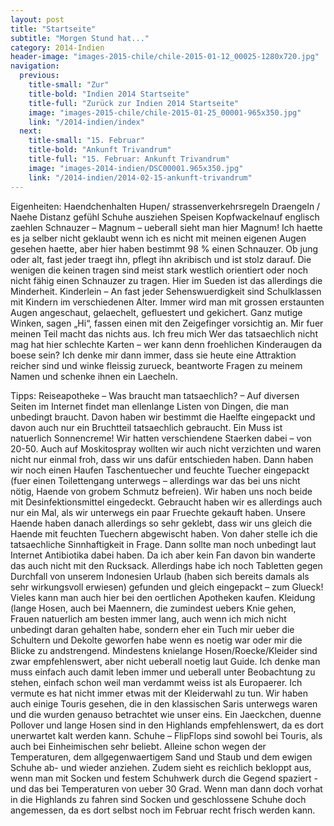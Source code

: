```yaml
---
layout: post
title: "Startseite"
subtitle: "Morgen Stund hat..."
category: 2014-Indien
header-image: "images-2015-chile/chile-2015-01-12_00025-1280x720.jpg"
navigation:
  previous:
    title-small: "Zur"
    title-bold: "Indien 2014 Startseite"
    title-full: "Zurück zur Indien 2014 Startseite"
    image: "images-2015-chile/chile-2015-01-25_00001-965x350.jpg"
    link: "/2014-indien/index"
  next:
    title-small: "15. Februar"
    title-bold: "Ankunft Trivandrum"
    title-full: "15. Februar: Ankunft Trivandrum"
    image: "images-2014-indien/DSC00001.965x350.jpg"
    link: "/2014-indien/2014-02-15-ankunft-trivandrum"
---
```




Eigenheiten:
Haendchenhalten
Hupen/ strassenverkehrsregeln
Draengeln / Naehe Distanz gefühl
Schuhe ausziehen
Speisen
Kopfwackelnauf
englisch zaehlen
Schnauzer – Magnum – ueberall sieht man hier Magnum! Ich haette es ja selber nicht geklaubt wenn ich es nicht mit meinen eigenen Augen gesehen haette, aber hier haben bestimmt 98 % einen Schnauzer. Ob jung oder alt, fast jeder traegt ihn, pflegt ihn akribisch und ist stolz darauf. Die wenigen die keinen tragen sind meist stark westlich orientiert oder noch nicht fähig einen Schnauzer zu tragen. Hier im Sueden ist das allerdings die Minderheit.
Kinderlein – An fast jeder  Sehenswuerdigkeit sind Schulklassen mit Kindern im verschiedenen Alter. Immer wird man mit grossen erstaunten Augen angeschaut, gelaechelt, gefluestert und gekichert. Ganz mutige Winken, sagen „Hi“, fassen einen mit den Zeigefinger vorsichtig an. Mir fuer meinen Teil macht das nichts aus. Ich freu mich  Wer das tatsaechlich nicht mag hat hier schlechte Karten – wer kann denn froehlichen Kinderaugen da boese sein? Ich denke mir dann immer, dass sie heute eine Attraktion reicher sind und winke fleissig zurueck, beantworte Fragen zu meinem Namen und schenke ihnen ein Laecheln.

Tipps:
Reiseapotheke – Was braucht man tatsaechlich? – Auf diversen Seiten im Internet findet man ellenlange Listen von Dingen, die man unbedingt braucht. Davon haben wir bestimmt die Haelfte eingepackt und davon auch nur ein Bruchtteil tatsaechlich gebraucht. Ein Muss ist natuerlich Sonnencreme! Wir hatten verschiendene Staerken dabei – von 20-50. Auch auf Moskitospray wollten wir auch nicht verzichten und waren nicht nur einmal froh, dass wir uns dafür entschieden haben. Dann haben wir noch einen Haufen Taschentuecher und feuchte Tuecher eingepackt (fuer einen Toilettengang unterwegs – allerdings war das bei uns nicht nötig, Haende von grobem Schmutz befreien). Wir haben uns noch beide mit Desinfektionsmittel eingedeckt. Gebraucht haben wir es allerdings auch nur ein Mal, als wir unterwegs ein paar Fruechte gekauft haben. Unsere Haende haben danach allerdings so sehr geklebt, dass wir uns gleich die Haende mit feuchten Tuechern abgewischt haben. Von daher stelle ich die tatsaechliche Sinnhaftigkeit in Frage. Dann sollte man noch unbedingt laut Internet Antibiotika dabei haben. Da ich aber kein Fan davon bin wanderte das auch nicht mit den Rucksack. Allerdings habe ich noch Tabletten gegen Durchfall von unserem Indonesien Urlaub (haben sich bereits damals als sehr wirkungsvoll erwiesen) gefunden und gleich eingepackt – zum Glueck! Vieles kann man auch hier bei den oertlichen Apotheken kaufen.
Kleidung (lange Hosen, auch bei Maennern, die zumindest uebers Knie gehen, Frauen natuerlich am besten immer lang, auch wenn ich mich nicht unbedingt daran gehalten habe, sondern eher ein Tuch mir ueber die Schultern und Dekolte geworfen habe wenn es noetig war oder mir die Blicke zu andstrengend. Mindestens knielange Hosen/Roecke/Kleider sind zwar empfehlenswert, aber nicht ueberall noetig laut Guide. Ich denke man muss einfach auch damit leben immer und ueberall unter Beobachtung zu stehen, einfach schon weil man verdammt weiss ist als Europaerer. Ich vermute es hat nicht immer etwas mit der Kleiderwahl zu tun. Wir haben auch einige Touris gesehen, die in den klassischen Saris unterwegs waren und die wurden genauso betrachtet wie unser eins. Ein Jaeckchen, duenne Pollover und lange Hosen sind in den Highlands empfehlenswert, da es dort unerwartet kalt werden kann.
Schuhe – FlipFlops sind sowohl bei Touris, als auch bei Einheimischen sehr beliebt. Alleine schon wegen der Temperaturen, dem allgegenwaertigem Sand und Staub und dem ewigen Schuhe ab- und wieder anziehen. Zudem sieht es reichlich bekloppt aus, wenn man mit Socken und festem Schuhwerk durch die Gegend spaziert - und das bei Temperaturen von ueber 30 Grad. Wenn man dann doch vorhat in die Highlands zu fahren sind Socken und geschlossene Schuhe doch angemessen, da es dort selbst noch im Februar recht frisch werden kann.

